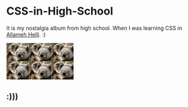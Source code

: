# CSS-in-High-School
It is my nostalgia album from high school.
When I was learning CSS in [Allameh Helli](https://www.helli.ir/portal/ "Allameh Helli"). :) 

<img src=taghyir.gif></img>

## :)))
